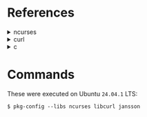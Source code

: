 # References

<details>
    <summary>ncurses</summary>
    <p>https://tldp.org/HOWTO/NCURSES-Programming-HOWTO/init.html</p>
</details>

<details>
    <summary>curl</summary>
    <p>https://everything.curl.dev/libcurl</p>
    <p>https://curl.se/libcurl/c/libcurl-tutorial.html</p>
</details>

<details>
    <summary>c</summary>
    <p>https://man7.org/linux/man-pages/man3/atexit.3.html</p>
</details>


# Commands

These were executed on Ubuntu `24.04.1` LTS:

```shell
$ pkg-config --libs ncurses libcurl jansson
```
